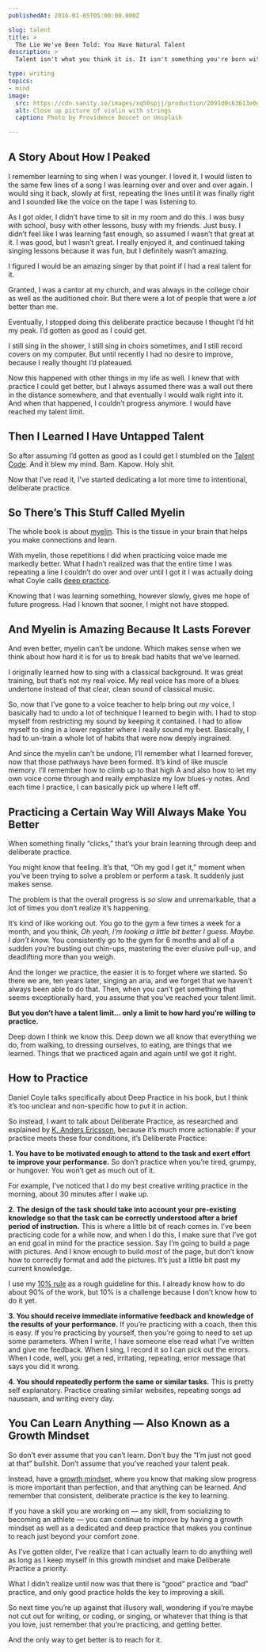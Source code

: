 ```yaml
---
publishedAt: 2016-01-05T05:00:00.000Z

slug: talent
title: >
  The Lie We've Been Told: You Have Natural Talent
description: >
  Talent isn't what you think it is. It isn't something you're born with. It's something you earn. Learning this has completely changed how I view learning and practice. It's also taught me how to do the right types of practice to really grow.

type: writing
topics:
- mind
image:
  src: https://cdn.sanity.io/images/xq50spjj/production/2091d0c63613e0e209a4d2a82245963296238efc-6016x4000.jpg
  alt: Close up picture of violin with strings
  caption: Photo by Providence Doucet on Unsplash
  
---
```


## A Story About How I Peaked

I remember learning to sing when I was younger. I loved it. I would listen to the same few lines of a song I was learning over and over and over again. I would sing it back, slowly at first, repeating the lines until it was finally right and I sounded like the voice on the tape I was listening to.[](https://marisamorby.com/talent#fn-1)

As I got older, I didn’t have time to sit in my room and do this. I was busy with school, busy with other lessons, busy with my friends. Just busy. I didn’t feel like I was learning fast enough, so assumed I wasn’t that great at it. I was good, but I wasn’t great. I really enjoyed it, and continued taking singing lessons because it was fun, but I definitely wasn’t amazing.

I figured I would be an amazing singer by that point if I had a real talent for it.

Granted, I was a cantor at my church, and was always in the college choir as well as the auditioned choir. But there were a lot of people that were a _lot_ better than me.[](https://marisamorby.com/talent#fn-2)

Eventually, I stopped doing this deliberate practice because I thought I’d hit my peak. I’d gotten as good as I could get.

I still sing in the shower, I still sing in choirs sometimes, and I still record covers on my computer. But until recently I had no desire to improve, because I really thought I’d plateaued.

Now this happened with other things in my life as well. I knew that with practice I could get better, but I always assumed there was a wall out there in the distance somewhere, and that eventually I would walk right into it. And when that happened, I couldn’t progress anymore. I would have reached my talent limit.

## Then I Learned I Have Untapped Talent

So after assuming I’d gotten as good as I could get I stumbled on the [Talent Code](http://www.amazon.com/gp/product/055380684X/ref=as_li_tl?ie=UTF8&camp=1789&creative=390957&creativeASIN=055380684X&linkCode=as2&tag=marimorb-20&linkId=QXUWOXY37G464G6N). And it blew my mind. Bam. Kapow. Holy shit.

Now that I’ve read it, I’ve started dedicating a lot more time to intentional, deliberate practice.

## So There’s This Stuff Called Myelin

The whole book is about [myelin](http://www.news-medical.net/health/What-is-Myelin.aspx). This is the tissue in your brain that helps you make connections and learn.

With myelin, those repetitions I did when practicing voice made me markedly better. What I hadn’t realized was that the entire time I was repeating a line I couldn’t do over and over until I got it I was actually doing what Coyle calls [deep practice](http://www.progressfocused.com/2010/01/deliberate-practice-and-deep-practice.html).

Knowing that I was learning something, however slowly, gives me hope of future progress. Had I known that sooner, I might not have stopped.

## And Myelin is Amazing Because It Lasts Forever

And even better, myelin can’t be undone. Which makes sense when we think about how hard it is for us to break bad habits that we’ve learned.

I originally learned how to sing with a classical background. It was great training, but that’s not my real voice. My real voice has more of a blues undertone instead of that clear, clean sound of classical music.

So, now that I’ve gone to a voice teacher to help bring out _my_ voice, I basically had to undo a lot of technique I learned to begin with. I had to stop myself from restricting my sound by keeping it contained. I had to allow myself to sing in a lower register where I really sound my best. Basically, I had to un-train a whole lot of habits that were now deeply ingrained.

And since the myelin can’t be undone, I’ll remember what I learned forever, now that those pathways have been formed. It’s kind of like muscle memory. I’ll remember how to climb up to that high A and also how to let my own voice come through and really emphasize my low blues-y notes. And each time I practice, I can basically pick up where I left off.

## Practicing a Certain Way Will Always Make You Better

When something finally “clicks,” that’s your brain learning through deep and deliberate practice.

You might know that feeling. It’s that, “Oh my god I get it,” moment when you’ve been trying to solve a problem or perform a task. It suddenly just makes sense.

The problem is that the overall progress is _so_ slow and unremarkable, that a lot of times you don’t realize it’s happening.

It’s kind of like working out. You go to the gym a few times a week for a month, and you think, _Oh yeah, I’m looking a little bit better I guess. Maybe. I don’t know._ You consistently go to the gym for 6 months and all of a sudden you’re busting out chin-ups, mastering the ever elusive pull-up, and deadlifting more than you weigh.[](https://marisamorby.com/talent#fn-3)

And the longer we practice, the easier it is to forget where we started. So there we are, ten years later, singing an aria, and we forget that we haven’t always been able to do that. Then, when you can’t get something that seems exceptionally hard, you assume that you’ve reached your talent limit.

**But you don’t have a talent limit… only a limit to how hard you’re willing to practice.**

Deep down I think we know this. Deep down we all know that everything we do, from walking, to dressing ourselves, to eating, are things that we learned. Things that we practiced again and again until we got it right.

## How to Practice

Daniel Coyle talks specifically about Deep Practice in his book, but I think it’s too unclear and non-specific how to put it in action.

So instead, I want to talk about Deliberate Practice, as researched and explained by [K. Anders Ericsson](https://psy.fsu.edu/faculty/ericsson.dp.html), because it’s much more actionable: if your practice meets these four conditions, it’s Deliberate Practice:

**1. You have to be motivated enough to attend to the task and exert effort to improve your performance.** So don’t practice when you’re tired, grumpy, or hungover. You won’t get as much out of it.

For example, I’ve noticed that I do my best creative writing practice in the morning, about 30 minutes after I wake up.

**2. The design of the task should take into account your pre-existing knowledge so that the task can be correctly understood after a brief period of instruction.** This is where a little bit of reach comes in. I’ve been practicing code for a while now, and when I do this, I make sure that I’ve got an end goal in mind for the practice session. Say I’m going to build a page with pictures. And I know enough to build _most_ of the page, but don’t know how to correctly format and add the pictures. It’s just a little bit past my current knowledge.

I use my [10% rule](http://marisamorby.dev/when-to-say-yes/) as a rough guideline for this. I already know how to do about 90% of the work, but 10% is a challenge because I don’t know how to do it yet.

**3. You should receive immediate informative feedback and knowledge of the results of your performance.** If you’re practicing with a coach, then this is easy. If you’re practicing by yourself, then you’re going to need to set up some parameters. When I write, I have someone else read what I’ve written and give me feedback. When I sing, I record it so I can pick out the errors. When I code, well, you get a red, irritating, repeating, error message that says you did it wrong.

**4. You should repeatedly perform the same or similar tasks.** This is pretty self explanatory. Practice creating similar websites, repeating songs ad nauseam, and writing every day.

## You Can Learn Anything — Also Known as a Growth Mindset

So don’t ever assume that you can’t learn. Don’t buy the “I’m just not good at that” bullshit. Don’t assume that you’ve reached your talent peak.

Instead, have a [growth mindset](http://marisamorby.dev/learn/), where you know that making slow progress is more important than perfection, and that anything can be learned. And remember that consistent, deliberate practice is the key to learning.

If you have a skill you are working on — any skill, from socializing to becoming an athlete — you can continue to improve by having a growth mindset as well as a dedicated and deep practice that makes you continue to reach just beyond your comfort zone.

As I’ve gotten older, I’ve realize that I can actually learn to do anything well as long as I keep myself in this growth mindset and make Deliberate Practice a priority.

What I didn’t realize until now was that there is “good” practice and “bad” practice, and only good practice holds the key to improving a skill.

So next time you’re up against that illusory wall, wondering if you’re maybe not cut out for writing, or coding, or singing, or whatever that thing is that you love, just remember that you’re practicing, and getting better.

And the only way to get better is to reach for it.